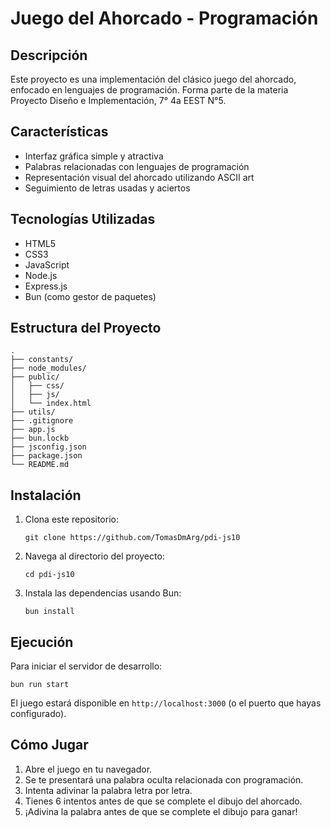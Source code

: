 # Juego del Ahorcado - Programación

## Descripción
Este proyecto es una implementación del clásico juego del ahorcado, enfocado en lenguajes de programación. Forma parte de la materia Proyecto Diseño e Implementación, 7° 4a EEST N°5.

## Características
- Interfaz gráfica simple y atractiva
- Palabras relacionadas con lenguajes de programación
- Representación visual del ahorcado utilizando ASCII art
- Seguimiento de letras usadas y aciertos

## Tecnologías Utilizadas
- HTML5
- CSS3
- JavaScript
- Node.js
- Express.js
- Bun (como gestor de paquetes)

## Estructura del Proyecto
```
.
├── constants/
├── node_modules/
├── public/
│   ├── css/
│   ├── js/
│   └── index.html
├── utils/
├── .gitignore
├── app.js
├── bun.lockb
├── jsconfig.json
├── package.json
└── README.md
```

## Instalación
1. Clona este repositorio:
   ```
   git clone https://github.com/TomasDmArg/pdi-js10
   ```
2. Navega al directorio del proyecto:
   ```
   cd pdi-js10
   ```
3. Instala las dependencias usando Bun:
   ```
   bun install
   ```

## Ejecución
Para iniciar el servidor de desarrollo:
```
bun run start
```
El juego estará disponible en `http://localhost:3000` (o el puerto que hayas configurado).

## Cómo Jugar
1. Abre el juego en tu navegador.
2. Se te presentará una palabra oculta relacionada con programación.
3. Intenta adivinar la palabra letra por letra.
4. Tienes 6 intentos antes de que se complete el dibujo del ahorcado.
5. ¡Adivina la palabra antes de que se complete el dibujo para ganar!